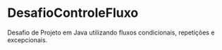 # DesafioControleFluxo
Desafio de Projeto em Java utilizando fluxos condicionais, repetições e excepcionais.
